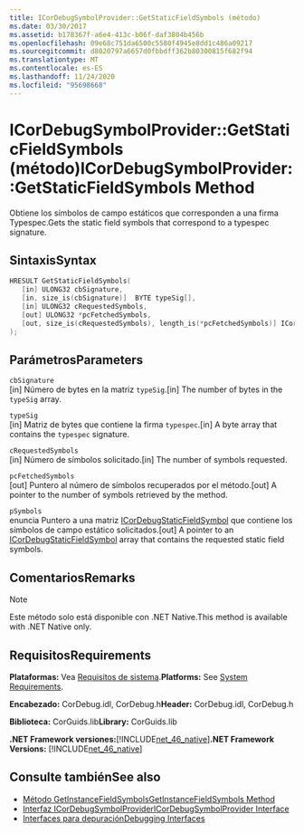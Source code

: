 ```yaml
---
title: ICorDebugSymbolProvider::GetStaticFieldSymbols (método)
ms.date: 03/30/2017
ms.assetid: b178367f-a6e4-413c-b06f-daf3804b456b
ms.openlocfilehash: 09e68c751da6500c5580f4945e8dd1c486a09217
ms.sourcegitcommit: d8020797a6657d0fbbdff362b80300815f682f94
ms.translationtype: MT
ms.contentlocale: es-ES
ms.lasthandoff: 11/24/2020
ms.locfileid: "95698668"
---
```

# <a name="icordebugsymbolprovidergetstaticfieldsymbols-method"></a><span data-ttu-id="bfce0-102">ICorDebugSymbolProvider::GetStaticFieldSymbols (método)</span><span class="sxs-lookup"><span data-stu-id="bfce0-102">ICorDebugSymbolProvider::GetStaticFieldSymbols Method</span></span>

<span data-ttu-id="bfce0-103">Obtiene los símbolos de campo estáticos que corresponden a una firma Typespec.</span><span class="sxs-lookup"><span data-stu-id="bfce0-103">Gets the static field symbols that correspond to a typespec signature.</span></span>  
  
## <a name="syntax"></a><span data-ttu-id="bfce0-104">Sintaxis</span><span class="sxs-lookup"><span data-stu-id="bfce0-104">Syntax</span></span>  
  
```cpp  
HRESULT GetStaticFieldSymbols(  
   [in] ULONG32 cbSignature,  
   [in, size_is(cbSignature)]  BYTE typeSig[],  
   [in] ULONG32 cRequestedSymbols,  
   [out] ULONG32 *pcFetchedSymbols,  
   [out, size_is(cRequestedSymbols), length_is(*pcFetchedSymbols)] ICorDebugStaticFieldSymbol *pSymbols[]  
);  
```  
  
## <a name="parameters"></a><span data-ttu-id="bfce0-105">Parámetros</span><span class="sxs-lookup"><span data-stu-id="bfce0-105">Parameters</span></span>  

 `cbSignature`  
 <span data-ttu-id="bfce0-106">[in] Número de bytes en la matriz `typeSig`.</span><span class="sxs-lookup"><span data-stu-id="bfce0-106">[in] The number of bytes in the `typeSig` array.</span></span>  
  
 `typeSig`  
 <span data-ttu-id="bfce0-107">[in] Matriz de bytes que contiene la firma `typespec`.</span><span class="sxs-lookup"><span data-stu-id="bfce0-107">[in] A byte array that contains the `typespec` signature.</span></span>  
  
 `cRequestedSymbols`  
 <span data-ttu-id="bfce0-108">[in] Número de símbolos solicitado.</span><span class="sxs-lookup"><span data-stu-id="bfce0-108">[in] The number of symbols requested.</span></span>  
  
 `pcFetchedSymbols`  
 <span data-ttu-id="bfce0-109">[out] Puntero al número de símbolos recuperados por el método.</span><span class="sxs-lookup"><span data-stu-id="bfce0-109">[out] A pointer to the number of symbols retrieved by the method.</span></span>  
  
 `pSymbols`  
 <span data-ttu-id="bfce0-110">enuncia Puntero a una matriz [ICorDebugStaticFieldSymbol](icordebugstaticfieldsymbol-interface.md) que contiene los símbolos de campo estático solicitados.</span><span class="sxs-lookup"><span data-stu-id="bfce0-110">[out] A pointer to an [ICorDebugStaticFieldSymbol](icordebugstaticfieldsymbol-interface.md) array that contains the requested static field symbols.</span></span>  
  
## <a name="remarks"></a><span data-ttu-id="bfce0-111">Comentarios</span><span class="sxs-lookup"><span data-stu-id="bfce0-111">Remarks</span></span>  
  
> [!NOTE]
> <span data-ttu-id="bfce0-112">Este método solo está disponible con .NET Native.</span><span class="sxs-lookup"><span data-stu-id="bfce0-112">This method is available with .NET Native only.</span></span>  
  
## <a name="requirements"></a><span data-ttu-id="bfce0-113">Requisitos</span><span class="sxs-lookup"><span data-stu-id="bfce0-113">Requirements</span></span>  

 <span data-ttu-id="bfce0-114">**Plataformas:** Vea [Requisitos de sistema](../../get-started/system-requirements.md).</span><span class="sxs-lookup"><span data-stu-id="bfce0-114">**Platforms:** See [System Requirements](../../get-started/system-requirements.md).</span></span>  
  
 <span data-ttu-id="bfce0-115">**Encabezado:** CorDebug.idl, CorDebug.h</span><span class="sxs-lookup"><span data-stu-id="bfce0-115">**Header:** CorDebug.idl, CorDebug.h</span></span>  
  
 <span data-ttu-id="bfce0-116">**Biblioteca:** CorGuids.lib</span><span class="sxs-lookup"><span data-stu-id="bfce0-116">**Library:** CorGuids.lib</span></span>  
  
 <span data-ttu-id="bfce0-117">**.NET Framework versiones:**[!INCLUDE[net_46_native](../../../../includes/net-46-native-md.md)]</span><span class="sxs-lookup"><span data-stu-id="bfce0-117">**.NET Framework Versions:** [!INCLUDE[net_46_native](../../../../includes/net-46-native-md.md)]</span></span>  
  
## <a name="see-also"></a><span data-ttu-id="bfce0-118">Consulte también</span><span class="sxs-lookup"><span data-stu-id="bfce0-118">See also</span></span>

- [<span data-ttu-id="bfce0-119">Método GetInstanceFieldSymbols</span><span class="sxs-lookup"><span data-stu-id="bfce0-119">GetInstanceFieldSymbols Method</span></span>](icordebugsymbolprovider-getinstancefieldsymbols-method.md)
- [<span data-ttu-id="bfce0-120">Interfaz ICorDebugSymbolProvider</span><span class="sxs-lookup"><span data-stu-id="bfce0-120">ICorDebugSymbolProvider Interface</span></span>](icordebugsymbolprovider-interface.md)
- [<span data-ttu-id="bfce0-121">Interfaces para depuración</span><span class="sxs-lookup"><span data-stu-id="bfce0-121">Debugging Interfaces</span></span>](debugging-interfaces.md)
